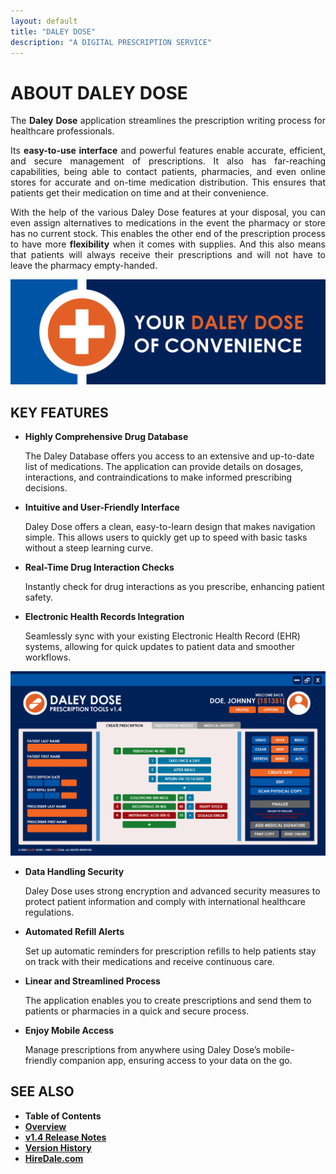 ```yaml
---
layout: default
title: "DALEY DOSE"
description: "A DIGITAL PRESCRIPTION SERVICE"
---
```


# **ABOUT DALEY DOSE**

<p style="text-align: justify;">
The <strong>Daley Dose</strong> application streamlines the prescription writing process for healthcare professionals.
</p>

<p style="text-align: justify;">
Its <strong>easy-to-use interface</strong> and powerful features enable accurate, efficient, and secure management of prescriptions. It also has far-reaching capabilities, being able to contact patients, pharmacies, and even online stores for accurate and on-time medication distribution. This ensures that patients get their medication on time and at their convenience.
</p>

<p style="text-align: justify;">
With the help of the various Daley Dose features at your disposal, you can even assign alternatives to medications in the event the pharmacy or store has no current stock. This enables the other end of the prescription process to have more <strong>flexibility</strong> when it comes with supplies. And this also means that patients will always receive their prescriptions and will not have to leave the pharmacy empty-handed.
</p>

![Slogan](/images/daley-dose-banner-2.png)

## **KEY FEATURES**

- **Highly Comprehensive Drug Database**

  The Daley Database offers you access to an extensive and up-to-date list of medications. The application can provide details on dosages, interactions, and contraindications to make informed prescribing decisions. 

- **Intuitive and User-Friendly Interface**

  Daley Dose offers a clean, easy-to-learn design that makes navigation simple. This allows users to quickly get up to speed with basic tasks without a steep learning curve. 

- **Real-Time Drug Interaction Checks**

  Instantly check for drug interactions as you prescribe, enhancing patient safety. 

- **Electronic Health Records Integration**

  Seamlessly sync with your existing Electronic Health Record (EHR) systems, allowing for quick updates to patient data and smoother workflows. 

![Main Screen with Errors](/images/daley-dose-home-window-error.png)

- **Data Handling Security**

  Daley Dose uses strong encryption and advanced security measures to protect patient information and comply with international healthcare regulations. 

- **Automated Refill Alerts**

  Set up automatic reminders for prescription refills to help patients stay on track with their medications and receive continuous care. 

- **Linear and Streamlined Process**

  The application enables you to create prescriptions and send them to patients or pharmacies in a quick and secure process. 

- **Enjoy Mobile Access**

  Manage prescriptions from anywhere using Daley Dose’s mobile-friendly companion app, ensuring access to your data on the go. 

## **SEE ALSO**

- **Table of Contents**
- [**Overview**](https://hiredale.github.io/daleydose/)
- [**v1.4 Release Notes**](/daleydose/release-notes-v1.4)
- [**Version History**](/daleydose/version-history)
- [**HireDale.com**](https://hiredale.github.io)
